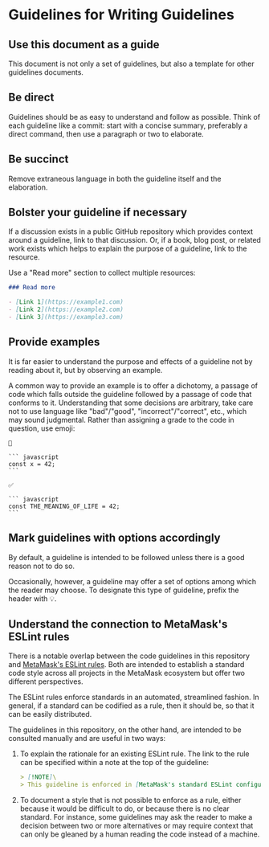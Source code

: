 # Guidelines for Writing Guidelines

## Use this document as a guide

This document is not only a set of guidelines, but also a template for other guidelines documents.

## Be direct

Guidelines should be as easy to understand and follow as possible. Think of each guideline like a commit: start with a concise summary, preferably a direct command, then use a paragraph or two to elaborate.

## Be succinct

Remove extraneous language in both the guideline itself and the elaboration.

## Bolster your guideline if necessary

If a discussion exists in a public GitHub repository which provides context around a guideline, link to that discussion. Or, if a book, blog post, or related work exists which helps to explain the purpose of a guideline, link to the resource.

Use a "Read more" section to collect multiple resources:

```markdown
### Read more

- [Link 1](https://example1.com)
- [Link 2](https://example2.com)
- [Link 3](https://example3.com)
```

## Provide examples

It is far easier to understand the purpose and effects of a guideline not by reading about it, but by observing an example.

A common way to provide an example is to offer a dichotomy, a passage of code which falls outside the guideline followed by a passage of code that conforms to it. Understanding that some decisions are arbitrary, take care not to use language like "bad"/"good", "incorrect"/"correct", etc., which may sound judgmental. Rather than assigning a grade to the code in question, use emoji:

    🚫

    ``` javascript
    const x = 42;
    ```

    ✅

    ``` javascript
    const THE_MEANING_OF_LIFE = 42;
    ```

## Mark guidelines with options accordingly

By default, a guideline is intended to be followed unless there is a good reason not to do so.

Occasionally, however, a guideline may offer a set of options among which the reader may choose. To designate this type of guideline, prefix the header with 💡.

## Understand the connection to MetaMask's ESLint rules

There is a notable overlap between the code guidelines in this repository and [MetaMask's ESLint rules](https://github.com/MetaMask/eslint-config). Both are intended to establish a standard code style across all projects in the MetaMask ecosystem but offer two different perspectives.

The ESLint rules enforce standards in an automated, streamlined fashion. In general, if a standard can be codified as a rule, then it should be, so that it can be easily distributed.

The guidelines in this repository, on the other hand, are intended to be consulted manually and are useful in two ways:

1. To explain the rationale for an existing ESLint rule. The link to the rule can be specified within a note at the top of the guideline:

   ```markdown
   > [!NOTE]\
   > This guideline is enforced in [MetaMask's standard ESLint configuration](https://github.com/MetaMask/eslint-config) via [`no-await-in-loop`](https://eslint.org/docs/latest/rules/no-await-in-loop).
   ```

2. To document a style that is not possible to enforce as a rule, either because it would be difficult to do, or because there is no clear standard. For instance, some guidelines may ask the reader to make a decision between two or more alternatives or may require context that can only be gleaned by a human reading the code instead of a machine.
